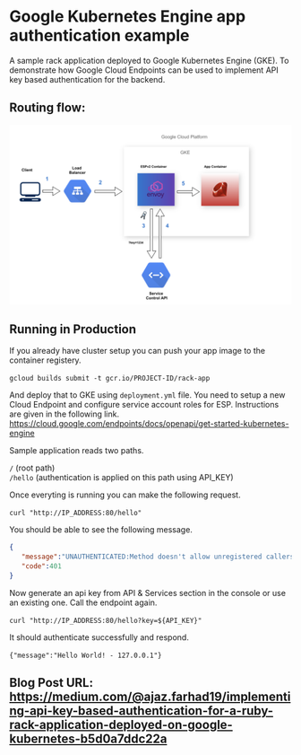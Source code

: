 # Google Kubernetes Engine app authentication example
A sample rack application deployed to Google Kubernetes Engine (GKE). To demonstrate how Google Cloud Endpoints can be used to implement API key based authentication for the backend.

## Routing flow:
![routing_flow][routing_flow]

[routing_flow]: https://github.com/ajazfarhad/gke_app_authentication_example/raw/master/routing_flow.png "Routing Flow"

## Running in Production
If you already have cluster setup you can push your app image to the container registery.

```gcloud builds submit -t gcr.io/PROJECT-ID/rack-app```

And deploy that to GKE using ```deployment.yml``` file. You need to setup a new Cloud Endpoint and configure service account roles for ESP. Instructions are given in the following link.
https://cloud.google.com/endpoints/docs/openapi/get-started-kubernetes-engine

Sample application reads two paths.

`/` (root path) \
`/hello` (authentication is applied on this path using API_KEY)

Once everyting is running you can make the following request.

```curl "http://IP_ADDRESS:80/hello"```

You should be able to see the following message.

```json
{
   "message":"UNAUTHENTICATED:Method doesn't allow unregistered callers (callers without established identity). Please use API Key or other form of API consumer identity to call this API.",
   "code":401
}
```

Now generate an api key from API & Services section in the console or use an existing one. Call the endpoint again.

```curl "http://IP_ADDRESS:80/hello?key=${API_KEY}"```

It should authenticate successfully and respond.

```{"message":"Hello World! - 127.0.0.1"}```

## Blog Post URL: https://medium.com/@ajaz.farhad19/implementing-api-key-based-authentication-for-a-ruby-rack-application-deployed-on-google-kubernetes-b5d0a7ddc22a
